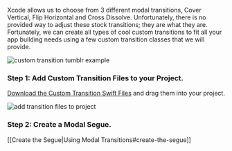 Xcode allows us to choose from 3 different modal transitions, Cover Vertical, Flip Horizontal and Cross Dissolve. Unfortunately, there is no provided way to adjust these stock transitions; they are what they are. Fortunately, we can create all types of cool custom transitions to fit all your app building needs using a few custom transition classes that we will provide. 

![custom transition tumblr example](http://i.imgur.com/1Sx2rfi.gif)  

### Step 1: Add Custom Transition Files to your Project.  

[Download the Custom Transition Swift Files](https://www.dropbox.com/s/x1kz6kymfpzsl0h/Transition%20Files.zip?dl=0) and drag them into your project.

![add transition files to project](http://i.imgur.com/vWq788n.gif)  

### Step 2: Create a Modal Segue.  

[[Create the Segue|Using Modal Transitions#create-the-segue]]


